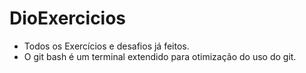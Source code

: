 # DioExercicios
* Todos os Exercícios e desafios já feitos.
* O git bash é um terminal extendido para otimização do uso do git.
